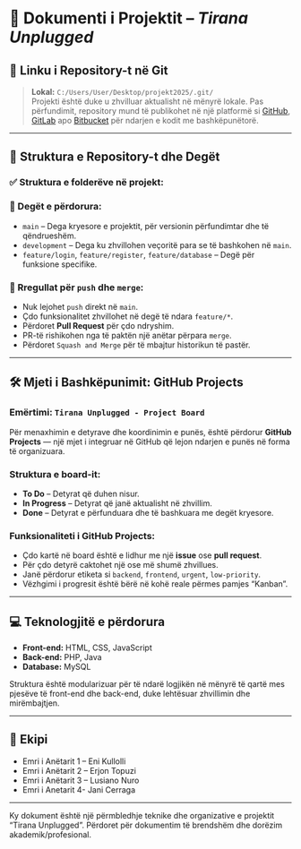 # 📝 Dokumenti i Projektit – *Tirana Unplugged*

## 🔗 Linku i Repository-t në Git

> **Lokal:** `C:/Users/User/Desktop/projekt2025/.git/`  
Projekti është duke u zhvilluar aktualisht në mënyrë lokale. Pas përfundimit, repository mund të publikohet në një platformë si [GitHub](https://github.com), [GitLab](https://gitlab.com) apo [Bitbucket](https://bitbucket.org) për ndarjen e kodit me bashkëpunëtorë.

---

## 📁 Struktura e Repository-t dhe Degët

### ✅ Struktura e folderëve në projekt:

### 🌿 Degët e përdorura:
- `main` – Dega kryesore e projektit, për versionin përfundimtar dhe të qëndrueshëm.
- `development` – Dega ku zhvillohen veçoritë para se të bashkohen në `main`.
- `feature/login`, `feature/register`, `feature/database` – Degë për funksione specifike.

### 📌 Rregullat për `push` dhe `merge`:
- Nuk lejohet `push` direkt në `main`.
- Çdo funksionalitet zhvillohet në degë të ndara `feature/*`.
- Përdoret **Pull Request** për çdo ndryshim.
- PR-të rishikohen nga të paktën një anëtar përpara `merge`.
- Përdoret `Squash and Merge` për të mbajtur historikun të pastër.

---

## 🛠️ Mjeti i Bashkëpunimit: **GitHub Projects**

### Emërtimi: `Tirana Unplugged - Project Board`

Për menaxhimin e detyrave dhe koordinimin e punës, është përdorur **GitHub Projects** — një mjet i integruar në GitHub që lejon ndarjen e punës në forma të organizuara.

### Struktura e board-it:

- **To Do** – Detyrat që duhen nisur.
- **In Progress** – Detyrat që janë aktualisht në zhvillim.
- **Done** – Detyrat e përfunduara dhe të bashkuara me degët kryesore.

### Funksionaliteti i GitHub Projects:
- Çdo kartë në board është e lidhur me një **issue** ose **pull request**.
- Për çdo detyrë caktohet një ose më shumë zhvillues.
- Janë përdorur etiketa si `backend`, `frontend`, `urgent`, `low-priority`.
- Vëzhgimi i progresit është bërë në kohë reale përmes pamjes “Kanban”.

---

## 💻 Teknologjitë e përdorura

- **Front-end:** HTML, CSS, JavaScript  
- **Back-end:** PHP, Java  
- **Database:** MySQL  

Struktura është modularizuar për të ndarë logjikën në mënyrë të qartë mes pjesëve të front-end dhe back-end, duke lehtësuar zhvillimin dhe mirëmbajtjen.

---

## 👥 Ekipi

- Emri i Anëtarit 1 – Eni Kullolli
- Emri i Anëtarit 2 – Erjon Topuzi
- Emri i Anëtarit 3 – Lusiano Nuro
- Emri i Anetarit 4- Jani Cerraga 

---

Ky dokument është një përmbledhje teknike dhe organizative e projektit “Tirana Unplugged”. Përdoret për dokumentim të brendshëm dhe dorëzim akademik/profesional.


